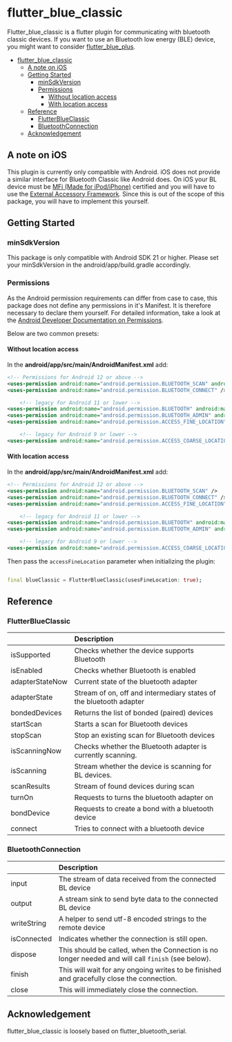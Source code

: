 # flutter_blue_classic

Flutter_blue_classic is a flutter plugin for communicating with bluetooth classic devices.
If you want to use an Bluetooth low energy (BLE) device, you might want to
consider [flutter_blue_plus](https://pub.dev/packages/flutter_blue_plus).

<!-- TOC -->
* [flutter_blue_classic](#flutter_blue_classic)
  * [A note on iOS](#a-note-on-ios)
  * [Getting Started](#getting-started)
    * [minSdkVersion](#minsdkversion)
    * [Permissions](#permissions)
      * [Without location access](#without-location-access)
      * [With location access](#with-location-access)
  * [Reference](#reference)
    * [FlutterBlueClassic](#flutterblueclassic)
    * [BluetoothConnection](#bluetoothconnection)
  * [Acknowledgement](#acknowledgement)
<!-- TOC -->

## A note on iOS

This plugin is currently only compatible with Android. iOS does not provide a similar interface for
Bluetooth Classic like Android does. On iOS your BL device must
be [MFi (Made for iPod/iPhone)](https://mfi.apple.com/en/faqs)
certified and you will have to use
the [External Accessory Framework](https://developer.apple.com/documentation/externalaccessory/).
Since this is out of the scope of this package, you will have to implement this yourself.

## Getting Started

### minSdkVersion

This package is only compatible with Android SDK 21 or higher. Please set your minSdkVersion in the
android/app/build.gradle accordingly.

### Permissions

As the Android permission requirements can differ from case to case, this package does not define
any
permissions in it's Manifest. It is therefore necessary to declare them yourself. For detailed
information, take a look at
the [Android Developer Documentation on Permissions](https://developer.android.com/develop/connectivity/bluetooth/bt-permissions).

Below are two common presets:

#### Without location access

In the **android/app/src/main/AndroidManifest.xml** add:

```xml
<!-- Permissions for Android 12 or above -->
<uses-permission android:name="android.permission.BLUETOOTH_SCAN" android:usesPermissionFlags="neverForLocation" />
<uses-permission android:name="android.permission.BLUETOOTH_CONNECT" />

    <!-- legacy for Android 11 or lower -->
<uses-permission android:name="android.permission.BLUETOOTH" android:maxSdkVersion="30" />
<uses-permission android:name="android.permission.BLUETOOTH_ADMIN" android:maxSdkVersion="30" />
<uses-permission android:name="android.permission.ACCESS_FINE_LOCATION" android:maxSdkVersion="30" />

    <!-- legacy for Android 9 or lower -->
<uses-permission android:name="android.permission.ACCESS_COARSE_LOCATION" android:maxSdkVersion="28" />
```

#### With location access

In the **android/app/src/main/AndroidManifest.xml** add:

```xml
<!-- Permissions for Android 12 or above -->
<uses-permission android:name="android.permission.BLUETOOTH_SCAN" />
<uses-permission android:name="android.permission.BLUETOOTH_CONNECT" />
<uses-permission android:name="android.permission.ACCESS_FINE_LOCATION" />

    <!-- legacy for Android 11 or lower -->
<uses-permission android:name="android.permission.BLUETOOTH" android:maxSdkVersion="30" />
<uses-permission android:name="android.permission.BLUETOOTH_ADMIN" android:maxSdkVersion="30" />

    <!-- legacy for Android 9 or lower -->
<uses-permission android:name="android.permission.ACCESS_COARSE_LOCATION" android:maxSdkVersion="28" />
```

Then pass the `accessFineLocation` parameter when initializing the plugin:

```dart

final blueClassic = FlutterBlueClassic(usesFineLocation: true);
```

## Reference

### FlutterBlueClassic
|                 | Description                                                        |
|:----------------|:-------------------------------------------------------------------|
| isSupported     | Checks whether the device supports Bluetooth                       |
| isEnabled       | Checks whether Bluetooth is enabled                                |
| adapterStateNow | Current state of the bluetooth adapter                             |
| adapterState    | Stream of on, off and intermediary states of the bluetooth adapter |
| bondedDevices   | Returns the list of bonded (paired) devices                        |
| startScan       | Starts a scan for Bluetooth devices                                |
| stopScan        | Stop an existing scan for Bluetooth devices                        |
| isScanningNow   | Checks whether the Bluetooth adapter is currently scanning.        |
| isScanning      | Stream whether the device is scanning for BL devices.              |
| scanResults     | Stream of found devices during scan                                |
| turnOn          | Requests to turns the bluetooth adapter on                         |
| bondDevice      | Requests to create a bond with a bluetooth device                  |
| connect         | Tries to connect with a bluetooth device                           |

### BluetoothConnection
|             | Description                                                                                        |
|:------------|:---------------------------------------------------------------------------------------------------|
| input       | The stream of data received from the connected BL device                                           |
| output      | A stream sink to send byte data to the connected BL device                                         |
| writeString | A helper to send utf-8 encoded strings to the remote device                                        |
| isConnected | Indicates whether the connection is still open.                                                    |
| dispose     | This should be called, when the Connection is no longer needed and will call `finish` (see below). |
| finish      | This will wait for any ongoing writes to be finished and gracefully close the connection.          |
| close       | This will immediately close the connection.                                                        |

## Acknowledgement
flutter_blue_classic is loosely based on flutter_bluetooth_serial.